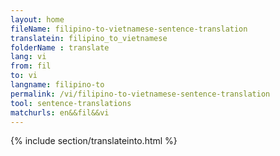 ```yaml
---
layout: home
fileName: filipino-to-vietnamese-sentence-translation
translatein: filipino_to_vietnamese
folderName : translate
lang: vi
from: fil
to: vi
langname: filipino-to
permalink: /vi/filipino-to-vietnamese-sentence-translation
tool: sentence-translations
matchurls: en&&fil&&vi
---
```

{% include section/translateinto.html %}
